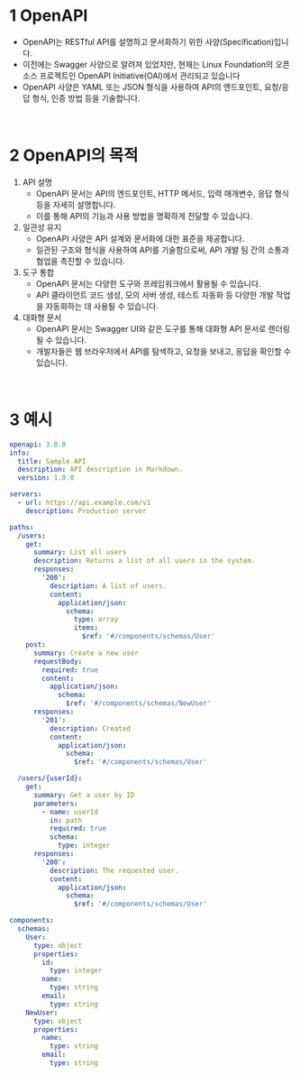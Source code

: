 # 1 OpenAPI

- OpenAPI는 RESTful API를 설명하고 문서화하기 위한 사양(Specification)입니다.
- 이전에는 Swagger 사양으로 알려져 있었지만, 현재는 Linux Foundation의 오픈소스 프로젝트인 OpenAPI Initiative(OAI)에서 관리되고 있습니다
- OpenAPI 사양은 YAML 또는 JSON 형식을 사용하여 API의 엔드포인트, 요청/응답 형식, 인증 방법 등을 기술합니다.

<br>

# 2 OpenAPI의 목적

1. API 설명
    - OpenAPI 문서는 API의 엔드포인트, HTTP 메서드, 입력 매개변수, 응답 형식 등을 자세히 설명합니다.
    - 이를 통해 API의 기능과 사용 방법을 명확하게 전달할 수 있습니다.
2. 일관성 유지
    - OpenAPI 사양은 API 설계와 문서화에 대한 표준을 제공합니다.
    - 일관된 구조와 형식을 사용하여 API를 기술함으로써, API 개발 팀 간의 소통과 협업을 촉진할 수 있습니다.
3. 도구 통합
    - OpenAPI 문서는 다양한 도구와 프레임워크에서 활용될 수 있습니다.
    - API 클라이언트 코드 생성, 모의 서버 생성, 테스트 자동화 등 다양한 개발 작업을 자동화하는 데 사용될 수 있습니다.
4. 대화형 문서
    - OpenAPI 문서는 Swagger UI와 같은 도구를 통해 대화형 API 문서로 렌더링될 수 있습니다.
    - 개발자들은 웹 브라우저에서 API를 탐색하고, 요청을 보내고, 응답을 확인할 수 있습니다.

<br>

# 3 예시

```yaml
openapi: 3.0.0
info:
  title: Sample API
  description: API description in Markdown.
  version: 1.0.0

servers:
  - url: https://api.example.com/v1
    description: Production server

paths:
  /users:
    get:
      summary: List all users
      description: Returns a list of all users in the system.
      responses:
        '200':
          description: A list of users.
          content:
            application/json:    
              schema:
                type: array
                items:
                  $ref: '#/components/schemas/User'
    post:
      summary: Create a new user
      requestBody:
        required: true
        content:
          application/json:
            schema:
              $ref: '#/components/schemas/NewUser'
      responses:
        '201':
          description: Created
          content:
            application/json:    
              schema:
                $ref: '#/components/schemas/User'

  /users/{userId}:
    get:
      summary: Get a user by ID
      parameters:
        - name: userId
          in: path
          required: true
          schema:
            type: integer
      responses:
        '200':
          description: The requested user.
          content:
            application/json:    
              schema:
                $ref: '#/components/schemas/User'

components:
  schemas:
    User:
      type: object
      properties:
        id:
          type: integer
        name:
          type: string
        email:
          type: string
    NewUser:
      type: object
      properties:
        name:
          type: string
        email:
          type: string
```
